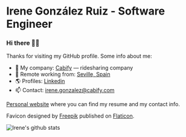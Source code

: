 # Irene González Ruiz - Software Engineer
### Hi there 👋🏻

Thanks for visiting my GitHub profile. Some info about me:

- 🏢 My company: [Cabify](https://cabify.com/) — ridesharing company
- 🎯 Remote working from: [Seville, Spain](https://www.google.com/search?q=Seville)
- 🌎 Profiles: [Linkedin](https://www.linkedin.com/in/irenegonzalezruiz/)
- 📫 Contact: [irene.gonzalez@cabify.com](mailto:irene.gonzalez@cabify.com)

[Personal website](https://igonrui.github.io/) where you can find my resume and my contact info.

Favicon designed by [Freepik](https://www.flaticon.com/authors/freepik) published on [Flaticon](https://www.flaticon.com).

![Irene's github stats](https://github-readme-stats.vercel.app/api?username=igonrui&show_icons=true&custom_title=igonrui%27s%20GitHub%20Stats:)
